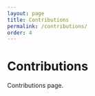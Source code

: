 ```yaml
---
layout: page
title: Contributions
permalink: /contributions/
order: 4
---
```


# Contributions

Contributions page.
